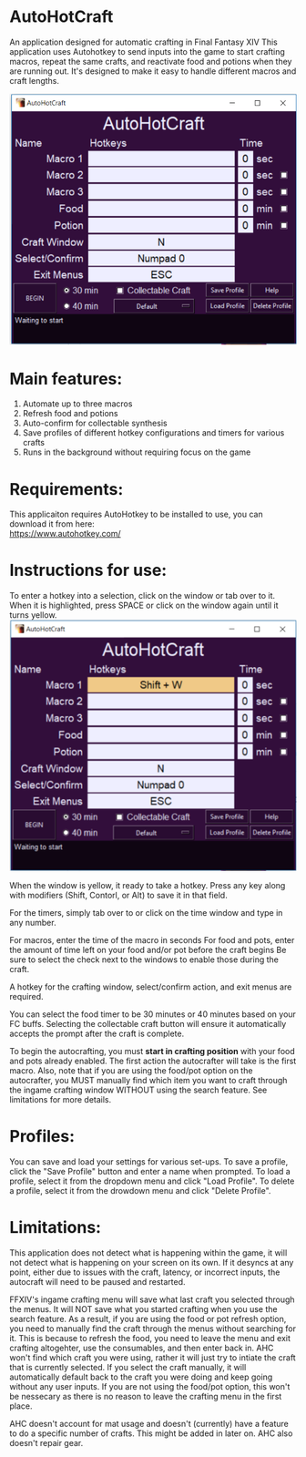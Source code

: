 # AutoHotCraft
An application designed for automatic crafting in Final Fantasy XIV
This application uses Autohotkey to send inputs into the game to start crafting macros, repeat the same crafts, and reactivate food and potions when they are running out.
It's designed to make it easy to handle different macros and craft lengths. 

![Main Body Image](https://github.com/Saad888/AutoHotCraft/blob/master/docs/Main%20Screen.PNG)

# Main features:
1. Automate up to three macros   
2. Refresh food and potions   
3. Auto-confirm for collectable synthesis  
4. Save profiles of different hotkey configurations and timers for various crafts  
5. Runs in the background without requiring focus on the game  

# Requirements:
This applicaiton requires AutoHotkey to be installed to use, you can download it from here:  
https://www.autohotkey.com/

# Instructions for use:
To enter a hotkey into a selection, click on the window or tab over to it. When it is highlighted, press SPACE or click on the window again until it turns yellow.  
![Active UI Image](https://github.com/Saad888/AutoHotCraft/blob/master/docs/Accepting%20Input.PNG)

When the window is yellow, it ready to take a hotkey. Press any key along with modifiers (Shift, Contorl, or Alt) to save it in that field.    

For the timers, simply tab over to or click on the time window and type in any number.

For macros, enter the time of the macro in seconds
For food and pots, enter the amount of time left on your food and/or pot before the craft begins
Be sure to select the check next to the windows to enable those during the craft.

A hotkey for the crafting window, select/confirm action, and exit menus are required.

You can select the food timer to be 30 minutes or 40 minutes based on your FC buffs. Selecting the collectable craft button will ensure it automatically accepts the prompt after the craft is complete. 

To begin the autocrafting, you must **start in crafting position** with your food and pots already enabled. The first action the autocrafter will take is the first macro.
Also, note that if you are using the food/pot option on the autocrafter, you MUST manually find which item you want to craft through the ingame crafting window WITHOUT using the search feature. See limitations for more details. 

# Profiles:
You can save and load your settings for various set-ups. 
To save a profile, click the "Save Profile" button and enter a name when prompted.
To load a profile, select it from the dropdown menu and click "Load Profile". 
To delete a profile, select it from the drowdown menu and click "Delete Profile".


# Limitations:
This application does not detect what is happening within the game, it will not detect what is happening on your screen on its own. If it desyncs at any point, either due to issues with the craft, latency, or incorrect inputs, the autocraft will need to be paused and restarted.  

FFXIV's ingame crafting menu will save what last craft you selected through the menus. It will NOT save what you started crafting when you use the search feature. As a result, if you are using the food or pot refresh option, you need to manually find the craft through the menus without searching for it. This is because to refresh the food, you need to leave the menu and exit crafting altogehter, use the consumables, and then enter back in. AHC won't find which craft you were using, rather it will just try to intiate the craft that is currently selected. If you select the craft manually, it will automatically default back to the craft you were doing and keep going without any user inputs. 
If you are not using the food/pot option, this won't be nessecary as there is no reason to leave the crafting menu in the first place. 

AHC doesn't account for mat usage and doesn't (currently) have a feature to do a specific number of crafts. This might be added in later on.
AHC also doesn't repair gear. 


